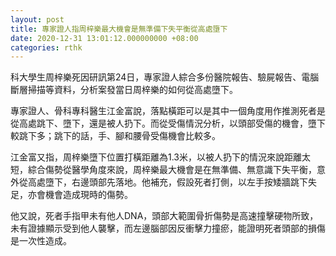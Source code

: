 ```yaml
---
layout: post
title: 專家證人指周梓樂最大機會是無準備下失平衡從高處墮下
date: 2020-12-31 13:01:12.000000000 +08:00
categories: rthk
---
```


科大學生周梓樂死因研訊第24日，專家證人綜合多份醫院報告、驗屍報告、電腦斷層掃描等資料，分析案發當日周梓樂的如何從高處墮下。

專家證人、骨科專科醫生江金富說，落點橫距可以是其中一個角度用作推測死者是從高處跳下、墮下，還是被人扔下。而從受傷情況分析，以頭部受傷的機會，墮下較跳下多；跳下的話，手、腳和腰骨受傷機會比較多。

江金富又指，周梓樂墮下位置打橫距離為1.3米，以被人扔下的情況來說距離太短，綜合傷勢從醫學角度來說，周梓樂最大機會是在無準備、無意識下失平衡，意外從高處墮下，右邊頭部先落地。他補充，假設死者打側，以左手按矮牆跳下失足，亦會機會造成現時的傷勢。

他又說，死者手指甲未有他人DNA，頭部大範圍骨折傷勢是高速撞擊硬物所致，未有證據顯示受到他人襲擊，而左邊腦部因反衝擊力撞瘀，能證明死者頭部的損傷是一次性造成。
